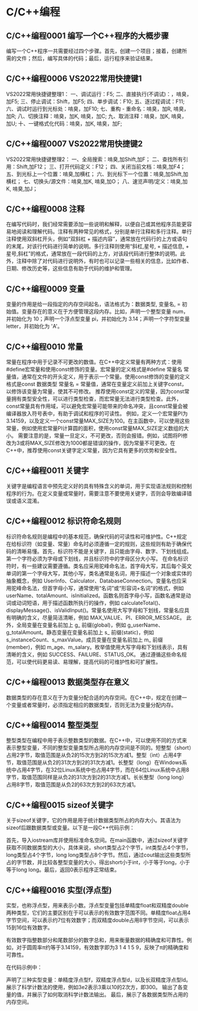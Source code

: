 # C/C++编程

## C/C++编程0001 编写一个C++程序的大概步骤
编写一个C++程序一共需要经过四个步骤。首先，创建一个项目；接着，创建所需的文件；然后，编写具体的代码；最后，运行程序来验证结果。 

## C/C++编程0006 VS2022常用快捷键1

VS2022常用快捷键整理1：
一、调试运行：F5;
二、直接执行(不调试)：，啃臭，加F5;
三、停止调试：Shift，加F5;
四、单步调试：F10;
五、逐过程调试：F11;
六、调试时运行到光标处：啃臭，加F10;
七、重构 - 重命名：啃臭，加R, 啃臭，加R;
八、切换注释：啃臭，加K, 啃臭，加C;
九、取消注释：啃臭，加K, 啃臭，加U;
十、一键格式化代码：啃臭，加K, 啃臭，加F;
## C/C++编程0007 VS2022常用快捷键2

VS2022常用快捷键整理2：
一、全局搜索：啃臭,加Shift,加F；
二、查找所有引用：Shift,加F12；
三、打开代码定义：F12；
四、关闭当前文档：啃臭,加F4；
五、到光标上一个位置：啃臭,加横杠；
六、到光标下一个位置：啃臭,加Shift,加横杠；
七、切换头/源文件：啃臭,加K, 啃臭,加O；
八、速览声明/定义：啃臭,加K, 啃臭,加J；


## C/C++编程0008 注释
在编写代码时，我们经常需要添加一些说明和解释，以便自己或其他程序员能更容易地阅读和理解代码。注释有两种常见的格式，分别是单行注释和多行注释。单行注释使用双斜杠开头，例如“双斜杠 + 描述内容”，通常放在代码行的上方或语句的末尾，对该行代码进行简单的说明。多行注释则使用“斜杠,星号, + 描述信息, + 星号,斜杠”的格式，通常放在一段代码的上方，对该段代码进行整体的说明。此外，注释中除了对代码进行说明外，有时也可以记录一些相关的信息，比如作者、日期、修改历史等，这些信息有助于代码的维护和管理。

## C/C++编程0009 变量
变量的作用是给一段指定的内存空间起名，语法格式为：数据类型, 变量名, = 初始值。变量存在的意义在于方便管理这段内存。比如，声明一个整型变量 num，并初始化为 10；声明一个浮点型变量 pi，并初始化为 3.14；声明一个字符型变量 letter，并初始化为 'A'。

## C/C++编程0010 常量
常量在程序中用于记录不可更改的数值。在C++中定义常量有两种方式：使用#define宏常量和使用const修饰的变量。宏常量的定义格式是#define 常量名 常量值，通常在文件的开头定义，用于表示一个常量。使用const修饰的变量的定义格式是const 数据类型 常量名 = 常量值，通常在变量定义前加上关键字const，以修饰该变量为常量，使其不可修改。
推荐使用const定义的常量，因为const常量拥有类型安全性，可以进行类型检查，而宏常量无法进行类型检查。此外，const常量具有作用域，可以避免宏常量可能带来的命名冲突，且const常量会被编译器放入符号表中，有助于调试和程序的可读性。
例如，定义一个宏常量PI为3.14159，以及定义一个const常量MAX_SIZE为100。在主函数中，可以使用这些常量，例如使用宏常量PI计算圆的面积，使用const常量MAX_SIZE定义数组的大小。
需要注意的是，常量一旦定义，不可更改，否则会报错。例如，试图将PI修改为3或将MAX_SIZE修改为1000都是错误的操作，因为常量不可更改。在C++中，推荐使用const关键字定义常量，因为它具有更多的优势和安全性。

## C/C++编程0011 关键字
关键字是编程语言中预先定义好的具有特殊含义的单词，用于实现语法规则和控制程序的行为。在定义变量或常量时，需要注意不要使用关键字，否则会导致编译错误或语义混淆。

## C/C++编程0012 标识符命名规则
标识符命名规则是编程中的基本规范，确保代码的可读性和可维护性。C++规定在给标识符（如变量、常量）命名时必须遵循一定的规则，这些规则有助于确保代码的清晰易懂。首先，标识符不能是关键字，且只能由字母、数字、下划线组成。第一个字符必须为字母或下划线，并且标识符中的字母区分大小写。
在命名标识符时，有一些建议需要遵循。类名应采用驼峰命名法，首字母大写，其后每个英文单词的第一个字母大写，其他小写，类名通常是名词，用于描述一个对象或实体的抽象概念，例如 UserInfo、Calculator、DatabaseConnection。变量名也应采用驼峰命名法，但首字母小写，通常使用“名词”或“形容词+名词”的格式，例如 userName、totalAmount、isInitialized。函数名则首字母小写，函数名通常是动词或动词短语，用于描述函数所执行的操作，例如 calculateTotal()、displayMessage()、isValidInput()。常量名使用大写字母和下划线，常量名应具有明确的含义，尽量简洁清晰，例如 MAX_VALUE、PI、ERROR_MESSAGE。
此外，全局变量在变量名前加上 g_ 前缀(global)，例如 g_userName、g_totalAmount。静态变量在变量名前加上 s_ 前缀(static)，例如 s_instanceCount、s_maxValue。成员变量在变量名前加上 m_ 前缀(member)，例如 m_age、m_salary。枚举值使用大写字母和下划线表示，具有清晰的含义，例如 SUCCESS、FAILURE、STATUS_OK。
通过遵循这些命名规范，可以使代码更易读、易理解，提高代码的可维护性和可扩展性。

## C/C++编程0013 数据类型存在意义
数据类型的存在意义在于为变量分配合适的内存空间。在C++中，规定在创建一个变量或者常量时，必须指定相应的数据类型，否则无法为变量分配内存。

## C/C++编程0014 整型类型
整型类型在编程中用于表示整数类型的数据。在C++中，可以使用不同的方式来表示整型变量，不同的整型变量类型所占用的内存空间是不同的。短整型（short）占用2字节，取值范围是从负2的15次方到2的15次方减1。整型（int）占用4字节，取值范围是从负2的31次方到2的31次方减1。长整型（long）在Windows系统中占用4字节，在32位Linux系统中也占用4字节，而在64位Linux系统中占用8字节，取值范围同样是从负2的31次方到2的31次方减1。长长整型（long long）占用8字节，取值范围是从负2的63次方到2的63次方减1。

## C/C++编程0015 sizeof关键字
关于sizeof关键字，它的作用是用于统计数据类型所占的内存大小。其语法为sizeof后跟数据类型或变量。以下是一段C++代码示例：

首先，导入iostream库并使用标准命名空间。在main函数中，通过sizeof关键字获取不同数据类型的大小，具体来说，short类型占2个字节，int类型占4个字节，long类型占4个字节，long long类型占8个字节。然后，通过cout输出这些类型所占的字节数，并比较各整型变量的大小，得出short小于int，小于等于long，小于等于long long。最后，返回0表示程序正常结束。

## C/C++编程0016 实型(浮点型)
实型，也称浮点型，用来表示小数。浮点型变量包括单精度float和双精度double两种类型，它们的主要区别在于可以表示的有效数字范围不同。单精度float占用4字节空间，可以表示约7位有效数字；而双精度double占用8字节空间，可以表示15到16位有效数字。

有效数字指整数部分和尾数部分的数字总和，用来衡量数据的精确度和可靠性。例如，对于圆周率π约等于3.14159，有效数字即为3 1 4 1 5 9，反映了π的精确度和可靠性。

在代码示例中：

声明了三种实型变量：单精度浮点型f，双精度浮点型d，以及长双精度浮点型ld。
展示了科学计数法的使用，例如3e2表示3乘以10的2次方，即300。
输出了各变量的值，并展示了如何取消科学计数法输出。
最后，展示了各数据类型所占用的内存空间。